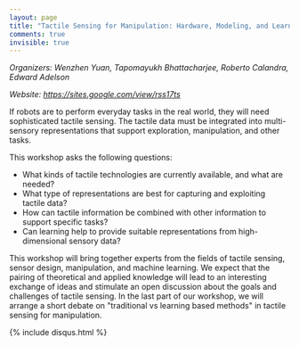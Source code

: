 ```yaml
---
layout: page
title: "Tactile Sensing for Manipulation: Hardware, Modeling, and Learning"
comments: true
invisible: true
---
```


<p class="text-left"><i>Organizers: Wenzhen Yuan, Tapomayukh Bhattacharjee, Roberto Calandra, Edward Adelson</i></p>
<p class="text-left"><i>Website: <a href="https://sites.google.com/view/rss17ts">https://sites.google.com/view/rss17ts</a></i></p>


<p>
If robots are to perform everyday tasks in the real world, they will need
sophisticated tactile sensing. The tactile data must be integrated into
multi-sensory representations that support exploration, manipulation, and other
tasks.
</p>

<p>
This workshop asks the following questions:
<ul>
<li>What kinds of tactile technologies are currently available, and what are needed?</li>
<li>What type of representations are best for capturing and exploiting tactile data?</li>
<li>How can tactile information be combined with other information to support specific tasks?</li>
<li>Can learning help to provide suitable representations from high-dimensional sensory data?</li>
</ul>

<p>
This workshop will bring together experts from the fields of tactile sensing,
sensor design, manipulation, and machine learning. We expect that the pairing
of theoretical and applied knowledge will lead to an interesting exchange of
ideas and stimulate an open discussion about the goals and challenges of
tactile sensing. In the last part of our workshop, we will arrange a short
debate on "traditional vs learning based methods" in tactile sensing for
manipulation.  </p>


{% include disqus.html %}